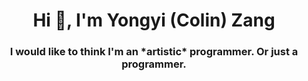 <h1 align="center">Hi 👋, I'm Yongyi (Colin) Zang</h1>
<h3 align="center">I would like to think I'm an *artistic* programmer. Or just a programmer.</h3>
